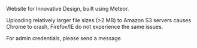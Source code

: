 Website for Innovative Design, built using Meteor. 

Uploading relatively larger file sizes (>2 MB) to Amazon S3 servers causes Chrome to crash, Firefox/IE do not experience the same issues.

For admin credentials, please send a message.
